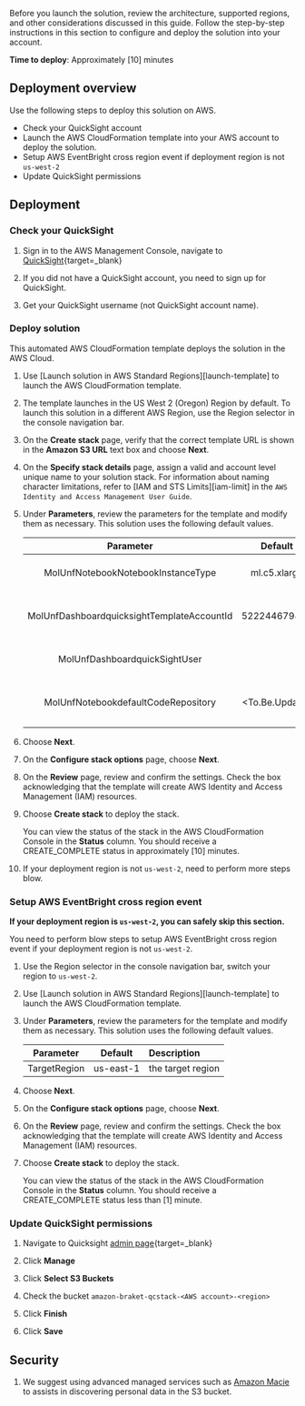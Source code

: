 Before you launch the solution, review the architecture, supported regions, and other considerations discussed in this guide. Follow the step-by-step instructions in this section to configure and deploy the solution into your account.

**Time to deploy**: Approximately [10] minutes

## Deployment overview

Use the following steps to deploy this solution on AWS.

- Check your QuickSight account
- Launch the AWS CloudFormation template into your AWS account to deploy the solution.
- Setup AWS EventBright cross region event if deployment region is not `us-west-2`
- Update QuickSight permissions

## Deployment

### Check your QuickSight

1. Sign in to the AWS Management Console, navigate to [QuickSight](https://quicksight.aws.amazon.com/){target=_blank}

1. If you did not have a QuickSight account, you need to sign up for QuickSight.

1. Get your QuickSight username (not QuickSight account name).

### Deploy solution

This automated AWS CloudFormation template deploys the solution in the AWS Cloud.

1. Use [Launch solution in AWS Standard Regions][launch-template] to launch the AWS CloudFormation template.

1. The template launches in the US West 2 (Oregon) Region by default. To launch this solution in a different AWS Region, use the Region selector in the console navigation bar.

1. On the **Create stack** page, verify that the correct template URL is shown in the **Amazon S3 URL** text box and choose **Next**.

1. On the **Specify stack details** page, assign a valid and account level unique name to your solution stack. For information about naming character limitations, refer to [IAM and STS Limits][iam-limit] in the `AWS Identity and Access Management User Guide`.

1. Under **Parameters**, review the parameters for the template and modify them as necessary. This solution uses the following default values.

    |      Parameter      |    Default   |                                                      Description                                                      |
    |:-------------------:|:------------:|:--------------------------------------------------------------------------------------------------------------|
    | MolUnfNotebookNotebookInstanceType | ml.c5.xlarge |  Notebook instance type |
    | MolUnfDashboardquicksightTemplateAccountId | 522244679887 |  Quicksight dashboard template account Id |
    | MolUnfDashboardquickSightUser | | your AWS Quicksight user name |
    | MolUnfNotebookdefaultCodeRepository | <To.Be.Update> | default code repository in notebook |

1. Choose **Next**.

1. On the **Configure stack options** page, choose **Next**.

1. On the **Review** page, review and confirm the settings. Check the box acknowledging that the template will create AWS Identity and Access Management (IAM) resources.

1. Choose **Create stack** to deploy the stack.

    You can view the status of the stack in the AWS CloudFormation Console in the **Status** column. You should receive a CREATE_COMPLETE status in approximately [10] minutes.

1. If your deployment region is not `us-west-2`, need to perform more steps blow.  

### Setup AWS EventBright cross region event

**If your deployment region is `us-west-2`, you can safely skip this section.**

You need to perform blow steps to setup AWS EventBright cross region event if your deployment region is not `us-west-2`.

1. Use the Region selector in the console navigation bar, switch your region to `us-west-2`.

1. Use [Launch solution in AWS Standard Regions][launch-template] to launch the AWS CloudFormation template.

1. Under **Parameters**, review the parameters for the template and modify them as necessary. This solution uses the following default values.

    |      Parameter      |    Default   |                                                      Description                                                      |
    |:-------------------:|:------------:|:--------------------------------------------------------------------------------------------------------------|
    | TargetRegion | us-east-1 |  the target region   |

1. Choose **Next**.

1. On the **Configure stack options** page, choose **Next**.

1. On the **Review** page, review and confirm the settings. Check the box acknowledging that the template will create AWS Identity and Access Management (IAM) resources.

1. Choose **Create stack** to deploy the stack.

    You can view the status of the stack in the AWS CloudFormation Console in the **Status** column. You should receive a CREATE_COMPLETE status less than [1] minute.

### Update QuickSight permissions

1. Navigate to Quicksight [admin page](https://us-east-1.quicksight.aws.amazon.com/sn/admin#aws){target=_blank}

1. Click **Manage**

1. Click **Select S3 Buckets**

1. Check the bucket `amazon-braket-qcstack-<AWS account>-<region>`

1. Click **Finish**

1. Click **Save**

## Security

1. We suggest using advanced managed services such as [Amazon Macie](https://aws.amazon.com/macie/) to assists in discovering personal data in the S3 bucket.
